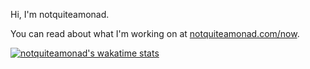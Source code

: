 Hi, I'm notquiteamonad.

You can read about what I'm working on at [notquiteamonad.com/now](https://notquiteamonad.com/now).

<a href="https://github.com/notquiteamonad">
  <img alt="notquiteamonad's wakatime stats" align="center" src="https://github-readme-stats.vercel.app/api/wakatime?username=@notquiteamonad&theme=solarized-dark&hide_border=true&layout=compact" />
</a>
